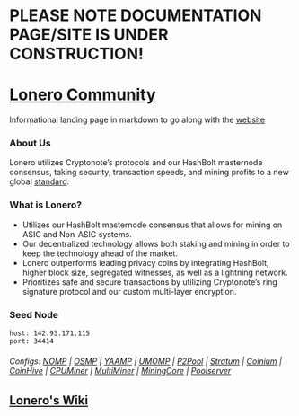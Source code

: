 #  PLEASE NOTE DOCUMENTATION PAGE/SITE IS UNDER CONSTRUCTION!

# [Lonero Community](https://lonero-team.github.io/Lonero-Community/)
Informational landing page in markdown to go along with the [website](https://lonero.org)
### About Us
Lonero utilizes Cryptonote’s protocols and our HashBolt masternode consensus, taking security, transaction speeds, and mining profits to a new global [standard](https://github.com/Lonero-Team/).
### What is Lonero?
  - Utilizes our HashBolt masternode consensus that allows for mining on ASIC and Non-ASIC systems.
  - Our decentralized technology allows both staking and mining in order to keep the technology ahead of the market.
  - Lonero outperforms leading privacy coins by integrating HashBolt, higher block size, segregated witnesses, as well as a lightning network.
  - Prioritizes safe and secure transactions by utilizing Cryptonote’s ring signature protocol and our custom multi-layer encryption.
### Seed Node
```
host: 142.93.171.115
port: 34414
```
###### Configs: [NOMP](https://github.com/Lonero-Team/NOMP-Config) | [OSMP](https://github.com/Lonero-Team/OSMP-Configs) | [YAAMP](https://github.com/Lonero-Team/Yaamp-Configuration) | [UMOMP](https://github.com/Lonero-Team/UNOMP-LNR-Config) | [P2Pool](https://github.com/Lonero-Team/CN-P2Pool-Hashing-Script) | [Stratum](https://github.com/Lonero-Team/Stratum-Config) | [Coinium](https://github.com/Lonero-Team/Coinium-Configs) | [CoinHive](https://github.com/Lonero-Team/Integrate-CoinHive) | [CPUMiner](https://github.com/Lonero-Team/CPUMiner-Config) | [MultiMiner](https://github.com/Lonero-Team/MultiMiner-Config) | [MiningCore](https://github.com/Lonero-Team/MiningCore-Config) | [Poolserver](https://github.com/Lonero-Team/Poolserver-File)
## [Lonero's Wiki](https://github.com/Lonero-Team/Lonero-Community/wiki)
